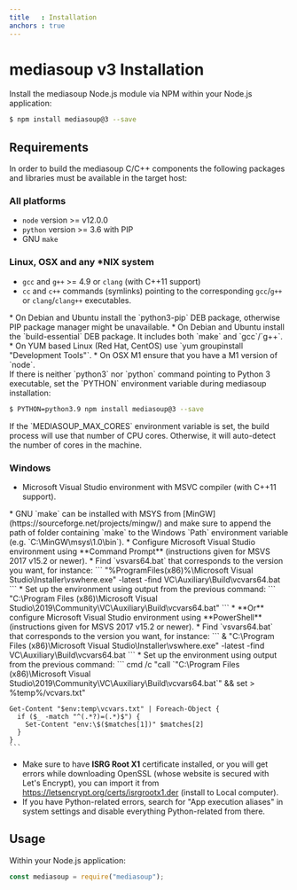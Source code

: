 ```yaml
---
title   : Installation
anchors : true
---
```



# mediasoup v3 Installation

Install the mediasoup Node.js module via NPM within your Node.js application:

```bash
$ npm install mediasoup@3 --save
```


## Requirements

In order to build the mediasoup C/C++ components the following packages and libraries must be available in the target host:

### All platforms

* `node` version >= v12.0.0
* `python` version >= 3.6 with PIP
* GNU `make`

### Linux, OSX and any *NIX system

* `gcc` and `g++` >= 4.9 or `clang` (with C++11 support)
* `cc` and `c++` commands (symlinks) pointing to the corresponding `gcc`/`g++` or `clang`/`clang++` executables.

<div markdown="1" class="note">
* On Debian and Ubuntu install the `python3-pip` DEB package, otherwise PIP package manager might be unavailable.
* On Debian and Ubuntu install the `build-essential` DEB package. It includes both `make` and `gcc`/`g++`.
* On YUM based Linux (Red Hat, CentOS) use `yum groupinstall "Development Tools"`.
* On OSX M1 ensure that you have a M1 version of `node`.
</div>

<div markdown="1" class="note">
If there is neither `python3` nor `python` command pointing to Python 3 executable, set the `PYTHON` environment variable during mediasoup installation:

```bash
$ PYTHON=python3.9 npm install mediasoup@3 --save
```
</div>

<div markdown="1" class="note">
If the `MEDIASOUP_MAX_CORES` environment variable is set, the build process will use that number of CPU cores. Otherwise, it will auto-detect the number of cores in the machine.
</div>


### Windows

* Microsoft Visual Studio environment with MSVC compiler (with C++11 support).

<div markdown="1" class="note">
* GNU `make` can be installed with MSYS from [MinGW](https://sourceforge.net/projects/mingw/) and make sure to append the path of folder containing `make` to the Windows `Path` environment variable (e.g. `C:\MinGW\msys\1.0\bin`).
* Configure Microsoft Visual Studio environment using **Command Prompt** (instructions given for MSVS 2017 v15.2 or newer).
  * Find `vsvars64.bat` that corresponds to the version you want, for instance:
    ```
    "%ProgramFiles(x86)%\Microsoft Visual Studio\Installer\vswhere.exe" -latest -find VC\Auxiliary\Build\vcvars64.bat
    ```
  * Set up the environment using output from the previous command:
    ```
    "C:\Program Files (x86)\Microsoft Visual Studio\2019\Community\VC\Auxiliary\Build\vcvars64.bat"
    ```
* **Or** configure Microsoft Visual Studio environment using **PowerShell** (instructions given for MSVS 2017 v15.2 or newer).
  * Find `vsvars64.bat` that corresponds to the version you want, for instance:
    ```
    & "C:\Program Files (x86)\Microsoft Visual Studio\Installer\vswhere.exe" -latest -find VC\Auxiliary\Build\vcvars64.bat
    ```
  * Set up the environment using output from the previous command:
    ```
    cmd /c "call `"C:\Program Files (x86)\Microsoft Visual Studio\2019\Community\VC\Auxiliary\Build\vcvars64.bat`" && set > %temp%/vcvars.txt"

    Get-Content "$env:temp\vcvars.txt" | Foreach-Object {
      if ($_ -match "^(.*?)=(.*)$") {
        Set-Content "env:\$($matches[1])" $matches[2]
      }
    }
    ```
* Make sure to have **ISRG Root X1** certificate installed, or you will get errors while downloading OpenSSL (whose website is secured with Let's Encrypt), you can import it from <https://letsencrypt.org/certs/isrgrootx1.der> (install to Local computer).
* If you have Python-related errors, search for "App execution aliases" in system settings and disable everything Python-related from there.
</div>


## Usage

Within your Node.js application:

```javascript
const mediasoup = require("mediasoup");
```
